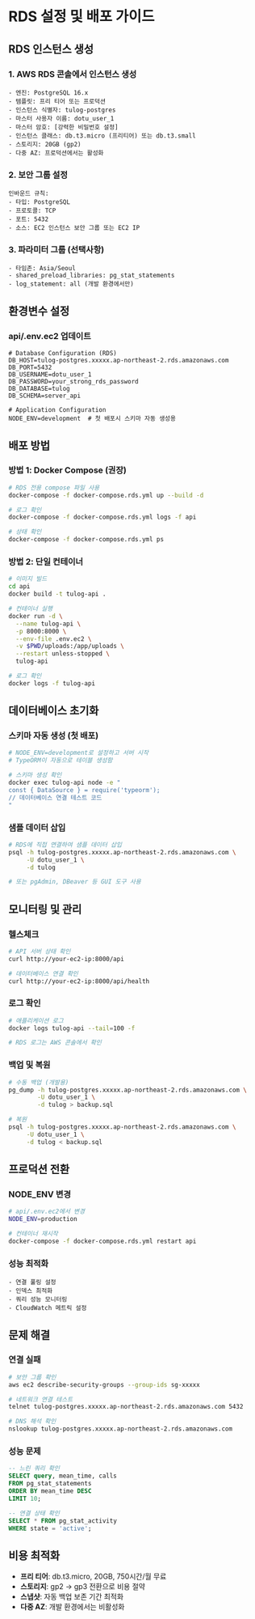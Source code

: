 # RDS 설정 및 배포 가이드

## RDS 인스턴스 생성

### 1. AWS RDS 콘솔에서 인스턴스 생성
```
- 엔진: PostgreSQL 16.x
- 템플릿: 프리 티어 또는 프로덕션
- 인스턴스 식별자: tulog-postgres
- 마스터 사용자 이름: dotu_user_1
- 마스터 암호: [강력한 비밀번호 설정]
- 인스턴스 클래스: db.t3.micro (프리티어) 또는 db.t3.small
- 스토리지: 20GB (gp2)
- 다중 AZ: 프로덕션에서는 활성화
```

### 2. 보안 그룹 설정
```
인바운드 규칙:
- 타입: PostgreSQL
- 프로토콜: TCP
- 포트: 5432
- 소스: EC2 인스턴스 보안 그룹 또는 EC2 IP
```

### 3. 파라미터 그룹 (선택사항)
```
- 타임존: Asia/Seoul
- shared_preload_libraries: pg_stat_statements
- log_statement: all (개발 환경에서만)
```

## 환경변수 설정

### api/.env.ec2 업데이트
```env
# Database Configuration (RDS)
DB_HOST=tulog-postgres.xxxxx.ap-northeast-2.rds.amazonaws.com
DB_PORT=5432
DB_USERNAME=dotu_user_1
DB_PASSWORD=your_strong_rds_password
DB_DATABASE=tulog
DB_SCHEMA=server_api

# Application Configuration
NODE_ENV=development  # 첫 배포시 스키마 자동 생성용
```

## 배포 방법

### 방법 1: Docker Compose (권장)
```bash
# RDS 전용 compose 파일 사용
docker-compose -f docker-compose.rds.yml up --build -d

# 로그 확인
docker-compose -f docker-compose.rds.yml logs -f api

# 상태 확인
docker-compose -f docker-compose.rds.yml ps
```

### 방법 2: 단일 컨테이너
```bash
# 이미지 빌드
cd api
docker build -t tulog-api .

# 컨테이너 실행
docker run -d \
  --name tulog-api \
  -p 8000:8000 \
  --env-file .env.ec2 \
  -v $PWD/uploads:/app/uploads \
  --restart unless-stopped \
  tulog-api

# 로그 확인
docker logs -f tulog-api
```

## 데이터베이스 초기화

### 스키마 자동 생성 (첫 배포)
```bash
# NODE_ENV=development로 설정하고 서버 시작
# TypeORM이 자동으로 테이블 생성함

# 스키마 생성 확인
docker exec tulog-api node -e "
const { DataSource } = require('typeorm');
// 데이터베이스 연결 테스트 코드
"
```

### 샘플 데이터 삽입
```bash
# RDS에 직접 연결하여 샘플 데이터 삽입
psql -h tulog-postgres.xxxxx.ap-northeast-2.rds.amazonaws.com \
     -U dotu_user_1 \
     -d tulog

# 또는 pgAdmin, DBeaver 등 GUI 도구 사용
```

## 모니터링 및 관리

### 헬스체크
```bash
# API 서버 상태 확인
curl http://your-ec2-ip:8000/api

# 데이터베이스 연결 확인
curl http://your-ec2-ip:8000/api/health
```

### 로그 확인
```bash
# 애플리케이션 로그
docker logs tulog-api --tail=100 -f

# RDS 로그는 AWS 콘솔에서 확인
```

### 백업 및 복원
```bash
# 수동 백업 (개발용)
pg_dump -h tulog-postgres.xxxxx.ap-northeast-2.rds.amazonaws.com \
        -U dotu_user_1 \
        -d tulog > backup.sql

# 복원
psql -h tulog-postgres.xxxxx.ap-northeast-2.rds.amazonaws.com \
     -U dotu_user_1 \
     -d tulog < backup.sql
```

## 프로덕션 전환

### NODE_ENV 변경
```bash
# api/.env.ec2에서 변경
NODE_ENV=production

# 컨테이너 재시작
docker-compose -f docker-compose.rds.yml restart api
```

### 성능 최적화
```
- 연결 풀링 설정
- 인덱스 최적화
- 쿼리 성능 모니터링
- CloudWatch 메트릭 설정
```

## 문제 해결

### 연결 실패
```bash
# 보안 그룹 확인
aws ec2 describe-security-groups --group-ids sg-xxxxx

# 네트워크 연결 테스트
telnet tulog-postgres.xxxxx.ap-northeast-2.rds.amazonaws.com 5432

# DNS 해석 확인
nslookup tulog-postgres.xxxxx.ap-northeast-2.rds.amazonaws.com
```

### 성능 문제
```sql
-- 느린 쿼리 확인
SELECT query, mean_time, calls 
FROM pg_stat_statements 
ORDER BY mean_time DESC 
LIMIT 10;

-- 연결 상태 확인
SELECT * FROM pg_stat_activity 
WHERE state = 'active';
```

## 비용 최적화

- **프리 티어**: db.t3.micro, 20GB, 750시간/월 무료
- **스토리지**: gp2 → gp3 전환으로 비용 절약
- **스냅샷**: 자동 백업 보존 기간 최적화
- **다중 AZ**: 개발 환경에서는 비활성화